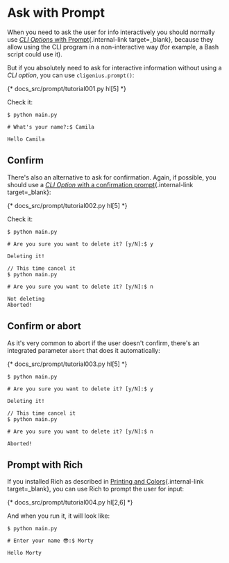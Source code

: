 # Ask with Prompt

When you need to ask the user for info interactively you should normally use [*CLI Option*s with Prompt](options/prompt.md){.internal-link target=_blank}, because they allow using the CLI program in a non-interactive way (for example, a Bash script could use it).

But if you absolutely need to ask for interactive information without using a *CLI option*, you can use `cligenius.prompt()`:

{* docs_src/prompt/tutorial001.py hl[5] *}

Check it:

<div class="termy">

```console
$ python main.py

# What's your name?:$ Camila

Hello Camila
```

</div>

## Confirm

There's also an alternative to ask for confirmation. Again, if possible, you should use a [*CLI Option* with a confirmation prompt](options/prompt.md){.internal-link target=_blank}:

{* docs_src/prompt/tutorial002.py hl[5] *}

Check it:

<div class="termy">

```console
$ python main.py

# Are you sure you want to delete it? [y/N]:$ y

Deleting it!

// This time cancel it
$ python main.py

# Are you sure you want to delete it? [y/N]:$ n

Not deleting
Aborted!
```

</div>

## Confirm or abort

As it's very common to abort if the user doesn't confirm, there's an integrated parameter `abort` that does it automatically:

{* docs_src/prompt/tutorial003.py hl[5] *}

<div class="termy">

```console
$ python main.py

# Are you sure you want to delete it? [y/N]:$ y

Deleting it!

// This time cancel it
$ python main.py

# Are you sure you want to delete it? [y/N]:$ n

Aborted!
```

</div>

## Prompt with Rich

If you installed Rich as described in [Printing and Colors](printing.md){.internal-link target=_blank}, you can use Rich to prompt the user for input:

{* docs_src/prompt/tutorial004.py hl[2,6] *}

And when you run it, it will look like:

<div class="termy">

```console
$ python main.py

# Enter your name 😎:$ Morty

Hello Morty
```

</div>
